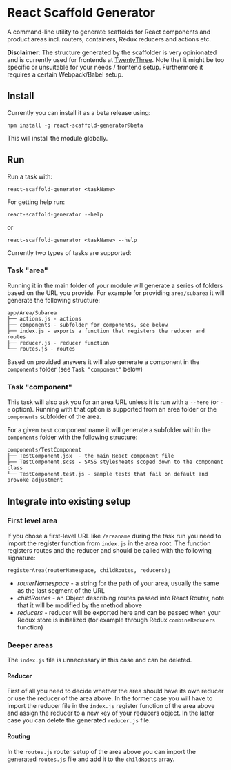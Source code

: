 # React Scaffold Generator

A command-line utility to generate scaffolds for React components and product areas incl. routers, containers, Redux reducers and actions etc.

**Disclaimer**: The structure generated by the scaffolder is very opinionated and is currently used for frontends at [TwentyThree](www.twentythree.net). Note that it might be too specific or unsuitable for your needs / frontend setup. Furthermore it requires a certain Webpack/Babel setup. 

## Install

Currently you can install it as a beta release using:

```
npm install -g react-scaffold-generator@beta
```

This will install the module globally.

## Run

Run a task with:

```
react-scaffold-generator <taskName>
```

For getting help run:

```
react-scaffold-generator --help
```

or 

```
react-scaffold-generator <taskName> --help
```


Currently two types of tasks are supported:

### Task "area"

Running it in the main folder of your module will generate a series of folders based on the URL you provide. For example for providing `area/subarea` it will generate the following structure:

```
app/Area/Subarea
├── actions.js - actions 
├── components - subfolder for components, see below
├── index.js - exports a function that registers the reducer and routes
├── reducer.js - reducer function
└── routes.js - routes

```

Based on provided answers it will also generate a component in the `components` folder (see `Task "component"` below)

### Task "component"

This task will also ask you for an area URL unless it is run with a `--here` (or `-e` option). Running with that option is supported from an area folder or the `components` subfolder of the area.

For a given `test` component name it will generate a subfolder within the `components` folder with the following structure:

```
components/TestComponent
├── TestComponent.jsx  - the main React component file
├── TestComponent.scss - SASS stylesheets scoped down to the component class
└── TestComponent.test.js - sample tests that fail on default and provoke adjustment
```

## Integrate into existing setup

### First level area

If you chose a first-level URL like `/areaname` during the task run you need to import the register function from `index.js` in the area root. The function registers routes and the reducer and should be called with the following signature:

```
registerArea(routerNamespace, childRoutes, reducers);
```

* *routerNamespace* - a string for the path of your area, usually the same as the last segment of the URL
* *childRoutes* - an Object describing routes passed into React Router, note that it will be modified by the method above
* *reducers* - reducer will be exported here and can be passed when your Redux store is initialized (for example through Redux `combineReducers` function)

### Deeper areas

The `index.js` file is unnecessary in this case and can be deleted.

#### Reducer 

First of all you need to decide whether the area should have its own reducer or use the reducer of the area above. In the former case you will have to import the reducer file in the `index.js` register function of the area above and assign the reducer to a new key of your reducers object. In the latter case you can delete the generated `reducer.js` file. 

#### Routing

In the `routes.js` router setup of the area above you can import the generated `routes.js` file and add it to the `childRoots` array. 




